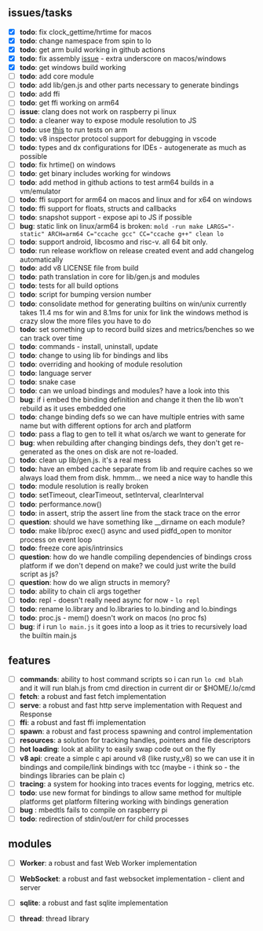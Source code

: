 ## issues/tasks

- [x] **todo**:  fix clock_gettime/hrtime for macos
- [x] **todo**:  change namespace from spin to lo
- [x] **todo**:  get arm build working in github actions
- [x] **todo**:  fix assembly [issue](https://stackoverflow.com/questions/1034852/adding-leading-underscores-to-assembly-symbols-with-gcc-on-win32) - extra underscore on macos/windows
- [x] **todo**:  get windows build working
- [ ] **todo**:  add core module
- [ ] **todo**:  add lib/gen.js and other parts necessary to generate bindings
- [ ] **todo**:  add ffi
- [ ] **todo**:  get ffi working on arm64
- [ ] **issue**: clang does not work on raspberry pi linux
- [ ] **todo**:  a cleaner way to expose module resolution to JS
- [ ] **todo**:  use [this](https://github.com/marketplace/actions/run-on-architecture) to run tests on arm
- [ ] **todo**:  v8 inspector protocol support for debugging in vscode
- [ ] **todo**:  types and dx configurations for IDEs - autogenerate as much as possible
- [ ] **todo**:  fix hrtime() on windows
- [ ] **todo**:  get binary includes working for windows
- [ ] **todo**:  add method in github actions to test arm64 builds in a vm/emulator
- [ ] **todo**:  ffi support for arm64 on macos and linux and for x64 on windows
- [ ] **todo**:  ffi support for floats, structs and callbacks
- [ ] **todo**:  snapshot support - expose api to JS if possible
- [ ] **bug**:   static link on linux/arm64 is broken: ```mold -run make LARGS="-static" ARCH=arm64 C="ccache gcc" CC="ccache g++" clean lo```
- [ ] **todo**:  support android, libcosmo and risc-v. all 64 bit only.
- [ ] **todo**:  run release workflow on release created event and add changelog automatically
- [ ] **todo**:  add v8 LICENSE file from build
- [ ] **todo**:  path translation in core for lib/gen.js and modules
- [ ] **todo**:  tests for all build options
- [ ] **todo**:  script for bumping version number
- [ ] **todo**:  consolidate method for generating builtins on win/unix currently takes 11.4 ms for win and 8.1ms for unix for link the windows method is crazy slow the more files you have to do
- [ ] **todo**:  set something up to record build sizes and metrics/benches so we can track over time
- [ ] **todo**:  commands - install, uninstall, update
- [ ] **todo**:  change to using lib for bindings and libs
- [ ] **todo**:  overriding and hooking of module resolution
- [ ] **todo**:  language server
- [ ] **todo**:  snake case
- [ ] **todo**:  can we unload bindings and modules? have a look into this
- [ ] **bug**:   if i embed the binding definition and change it then the lib won't rebuild as it uses embedded one
- [ ] **todo**:  change binding defs so we can have multiple entries with same name but with different options for arch and platform
- [ ] **todo**:  pass a flag to gen to tell it what os/arch we want to generate for
- [ ] **bug**:   when rebuilding after changing bindings defs, they don't get re-generated as the ones on disk are not re-loaded.
- [ ] **todo**:  clean up lib/gen.js. it's a real mess
- [ ] **todo**:  have an embed cache separate from lib and require caches so we always load them from disk. hmmm... we need a nice way to handle this
- [ ] **todo**:  module resolution is really broken
- [ ] **todo**:  setTimeout, clearTimeout, setInterval, clearInterval
- [ ] **todo**:  performance.now()
- [ ] **todo**:  in assert, strip the assert line from the stack trace on the error
- [ ] **question**: should we have something like __dirname on each module?
- [ ] **todo**:  make lib/proc exec() async and used pidfd_open to monitor process on event loop
- [ ] **todo**:  freeze core apis/intrinsics
- [ ] **question**: how do we handle compiling dependencies of bindings cross platform if we don't depend on make?
                    we could just write the build script as js?
- [ ] **question**: how do we align structs in memory?
- [ ] **todo**:  ability to chain cli args together
- [ ] **todo**:  repl - doesn't really need async for now - ```lo repl```
- [ ] **todo**:  rename lo.library and lo.libraries to lo.binding and lo.bindings
- [ ] **todo**:  proc.js - mem() doesn't work on macos (no proc fs)
- [ ] **bug**:   if i run ```lo main.js``` it goes into a loop as it tries to recursively load the builtin main.js

## features

- [ ] **commands**: ability to host command scripts so i can run ```lo cmd blah``` and it will run blah.js from cmd direction in current dir or $HOME/.lo/cmd
- [ ] **fetch**: a robust and fast fetch implementation
- [ ] **serve**: a robust and fast http serve implementation with Request and Response
- [ ] **ffi**: a robust and fast ffi implementation
- [ ] **spawn**: a robust and fast process spawning and control implementation
- [ ] **resources**: a solution for tracking handles, pointers and file descriptors
- [ ] **hot loading**: look at ability to easily swap code out on the fly
- [ ] **v8 api**: create a simple c api around v8 (like rusty_v8) so we can use it in bindings and compile/link bindings with tcc (maybe - i think so - the bindings libraries can be plain c)
- [ ] **tracing**: a system for hooking into traces events for logging, metrics etc.
- [ ] **todo**: use new format for bindings to allow same method for multiple platforms
                get platform filtering working with bindings generation
- [ ] **bug** : mbedtls fails to compile on raspberry pi
- [ ] **todo**: redirection of stdin/out/err for child processes

## modules

- [ ] **Worker**: a robust and fast Web Worker implementation
- [ ] **WebSocket**: a robust and fast websocket implementation - client and server
- [ ] **sqlite**: a robust and fast sqlite implementation
- [ ] **thread**: thread library


